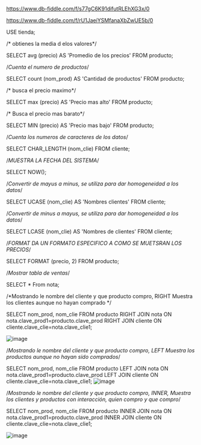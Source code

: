 https://www.db-fiddle.com/f/s77gC6K91difutRLEhXG3x/0




https://www.db-fiddle.com/f/rU1JaeiYSMfanaXbZwUE5b/0

USE tienda;

/* obtienes la media d elos valores*/

SELECT avg (precio) AS 'Promedio de los precios'
FROM producto;

/*Cuenta el numero de productos*/

SELECT count (nom_prod) AS 'Cantidad de productos'
FROM producto;

/* busca el precio maximo*/

SELECT max (precio) AS 'Precio mas alto'
FROM producto;

/* Busca el precio mas barato*/

SELECT MIN (precio) AS 'Precio mas bajo'
FROM producto;


/*Cuenta los numeros de caracteres de los datos*/

SELECT CHAR_LENGTH (nom_clie)
FROM cliente;


/*MUESTRA LA FECHA DEL SISTEMA*/

SELECT NOW();


/*Convertir de mayus a minus, se utiliza para dar homogeneidad a los datos*/

SELECT UCASE (nom_clie) AS 'Nombres clientes'
FROM cliente;


/*Convertir de minus a mayus, se utiliza para dar homogeneidad a los datos*/

SELECT LCASE (nom_clie) AS 'Nombres de clientes'
FROM cliente;


/*FORMAT DA UN FORMATO ESPECIFICO A COMO SE MUETSRAN LOS PRECIOS*/


SELECT FORMAT (precio, 2)
FROM producto;


/*Mostrar tabla de ventas*/

SELECT * 
From nota;

/*Mostrando le nombre del cliente y que producto compro, RIGHT Muestra los clientes aunque no hayan comprado */

SELECT nom_prod, nom_clie
FROM producto RIGHT JOIN nota ON nota.clave_prod1=producto.clave_prod
RIGHT JOIN cliente ON cliente.clave_clie=nota.clave_clie1;

![image](https://user-images.githubusercontent.com/113804528/226143364-38db15a8-e820-4b4a-a31d-66d81192e560.png)




/*Mostrando le nombre del cliente y que producto compro, LEFT Muestra los productos aunque no hayan sido comprados*/

SELECT nom_prod, nom_clie
FROM producto LEFT JOIN nota ON nota.clave_prod1=producto.clave_prod
LEFT JOIN cliente ON cliente.clave_clie=nota.clave_clie1;
![image](https://user-images.githubusercontent.com/113804528/226143407-17378268-64ab-4be9-ba4e-245a6a769e0e.png)



/*Mostrando le nombre del cliente y que producto compro, INNER, Muestra los clientes y productos con interacción, quien compro y que compro*/

SELECT nom_prod, nom_clie
FROM producto INNER JOIN nota ON nota.clave_prod1=producto.clave_prod
INNER JOIN cliente ON cliente.clave_clie=nota.clave_clie1;

![image](https://user-images.githubusercontent.com/113804528/226143442-bc6ef582-9d2b-4159-b481-12366a86f5ec.png)



